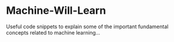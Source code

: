 # Machine-Will-Learn
Useful code snippets to explain some of the important fundamental concepts related to machine learning... 
